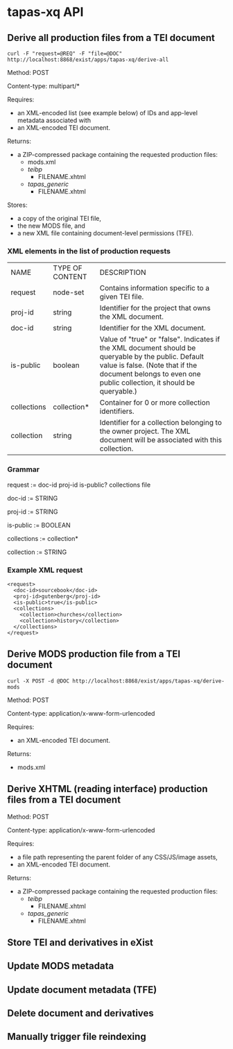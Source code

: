# tapas-xq API

## Derive all production files from a TEI document

`curl -F "request=@REQ" -F "file=@DOC" http://localhost:8868/exist/apps/tapas-xq/derive-all`

Method: POST

Content-type: multipart/*

Requires:
* an XML-encoded list (see example below) of IDs and app-level metadata associated with
* an XML-encoded TEI document.

Returns: 
* a ZIP-compressed package containing the requested production files:
  * mods.xml
  * _teibp_
    * FILENAME.xhtml
  * _tapas_generic_
    * FILENAME.xhtml

Stores:
* a copy of the original TEI file,
* the new MODS file, and 
* a new XML file containing document-level permissions (TFE).

### XML elements in the list of production requests
<table>
  <tr>
    <td>NAME</td>
    <td>TYPE OF CONTENT</td>
    <td>DESCRIPTION</td>
  </tr>
  <tr>
    <td>request</td>
    <td>node-set</td>
    <td>Contains information specific to a given TEI file.</td>
  </tr>
  <tr>
    <td>proj-id</td>
    <td>string</td>
    <td>Identifier for the project that owns the XML document.</td>
  </tr>
  <tr>
    <td>doc-id</td>
    <td>string</td>
    <td>Identifier for the XML document.</td>
  </tr>
  <tr>
    <td>is-public</td>
    <td>boolean</td>
    <td>Value of "true" or "false". Indicates if the XML document
      should be queryable by the public. Default value is false. (Note 
      that if the document belongs to even one public collection, it
      should be queryable.)</td>
  </tr>
  <tr>
    <td>collections</td>
    <td>collection*</td>
    <td>Container for 0 or more collection identifiers.</td>
  </tr>
  <tr>
    <td>collection</td>
    <td>string</td>
    <td>Identifier for a collection belonging to the owner project. 
      The XML document will be associated with this collection.</td>
  </tr>
</table>

### Grammar

request := doc-id proj-id is-public? collections file

doc-id := STRING

proj-id := STRING

is-public := BOOLEAN

collections := collection*

collection := STRING

### Example XML request

    <request>
      <doc-id>sourcebook</doc-id>
      <proj-id>gutenberg</proj-id>
      <is-public>true</is-public>
      <collections>
        <collection>churches</collection>
        <collection>history</collection>
      </collections>
    </request>


## Derive MODS production file from a TEI document

`curl -X POST -d @DOC http://localhost:8868/exist/apps/tapas-xq/derive-mods`

Method: POST

Content-type: application/x-www-form-urlencoded

Requires:
* an XML-encoded TEI document.

Returns: 
* mods.xml

## Derive XHTML (reading interface) production files from a TEI document

<!--`curl -X POST -d @DOC http://localhost:8868/exist/apps/tapas-xq/derive-readers`-->

Method: POST

Content-type: application/x-www-form-urlencoded

Requires:
* a file path representing the parent folder of any CSS/JS/image assets,
* an XML-encoded TEI document.

Returns: 
* a ZIP-compressed package containing the requested production files:
  * _teibp_
    * FILENAME.xhtml
  * _tapas_generic_
    * FILENAME.xhtml

## Store TEI and derivatives in eXist

## Update MODS metadata

## Update document metadata (TFE)

## Delete document and derivatives

## Manually trigger file reindexing

